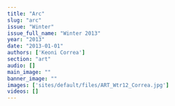 ```yaml
---
title: "Arc"
slug: "arc"
issue: "Winter"
issue_full_name: "Winter 2013"
year: "2013"
date: "2013-01-01"
authors: ['Keoni Correa']
section: "art"
audio: []
main_image: ""
banner_image: ""
images: ['sites/default/files/ART_Wtr12_Correa.jpg']
videos: []
---
```

